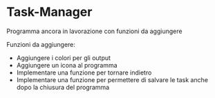 # Task-Manager
Programma ancora in lavorazione con funzioni da aggiungere

Funzioni da aggiungere:
- Aggiungere i colori per gli output
- Aggiungere un icona al programma
- Implementare una funzione per tornare indietro
- Implementare una funzione per permettere di salvare le task anche dopo la chiusura del programma
